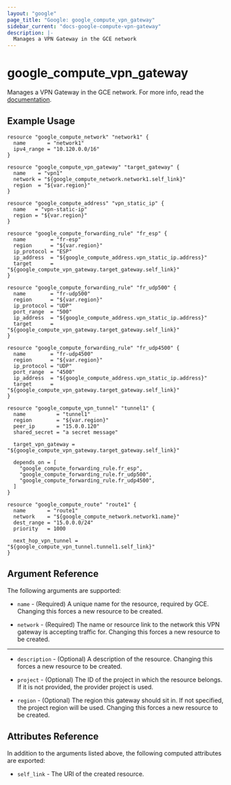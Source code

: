 ```yaml
---
layout: "google"
page_title: "Google: google_compute_vpn_gateway"
sidebar_current: "docs-google-compute-vpn-gateway"
description: |-
  Manages a VPN Gateway in the GCE network
---
```


# google\_compute\_vpn\_gateway

Manages a VPN Gateway in the GCE network. For more info, read the
[documentation](https://cloud.google.com/compute/docs/vpn).


## Example Usage

```hcl
resource "google_compute_network" "network1" {
  name       = "network1"
  ipv4_range = "10.120.0.0/16"
}

resource "google_compute_vpn_gateway" "target_gateway" {
  name    = "vpn1"
  network = "${google_compute_network.network1.self_link}"
  region  = "${var.region}"
}

resource "google_compute_address" "vpn_static_ip" {
  name   = "vpn-static-ip"
  region = "${var.region}"
}

resource "google_compute_forwarding_rule" "fr_esp" {
  name        = "fr-esp"
  region      = "${var.region}"
  ip_protocol = "ESP"
  ip_address  = "${google_compute_address.vpn_static_ip.address}"
  target      = "${google_compute_vpn_gateway.target_gateway.self_link}"
}

resource "google_compute_forwarding_rule" "fr_udp500" {
  name        = "fr-udp500"
  region      = "${var.region}"
  ip_protocol = "UDP"
  port_range  = "500"
  ip_address  = "${google_compute_address.vpn_static_ip.address}"
  target      = "${google_compute_vpn_gateway.target_gateway.self_link}"
}

resource "google_compute_forwarding_rule" "fr_udp4500" {
  name        = "fr-udp4500"
  region      = "${var.region}"
  ip_protocol = "UDP"
  port_range  = "4500"
  ip_address  = "${google_compute_address.vpn_static_ip.address}"
  target      = "${google_compute_vpn_gateway.target_gateway.self_link}"
}

resource "google_compute_vpn_tunnel" "tunnel1" {
  name          = "tunnel1"
  region        = "${var.region}"
  peer_ip       = "15.0.0.120"
  shared_secret = "a secret message"

  target_vpn_gateway = "${google_compute_vpn_gateway.target_gateway.self_link}"

  depends_on = [
    "google_compute_forwarding_rule.fr_esp",
    "google_compute_forwarding_rule.fr_udp500",
    "google_compute_forwarding_rule.fr_udp4500",
  ]
}

resource "google_compute_route" "route1" {
  name       = "route1"
  network    = "${google_compute_network.network1.name}"
  dest_range = "15.0.0.0/24"
  priority   = 1000

  next_hop_vpn_tunnel = "${google_compute_vpn_tunnel.tunnel1.self_link}"
}
```

## Argument Reference

The following arguments are supported:

* `name` - (Required) A unique name for the resource, required by GCE. Changing
    this forces a new resource to be created.

* `network` - (Required) The name or resource link to the network this VPN gateway
    is accepting traffic for. Changing this forces a new resource to be created.

- - -

* `description` - (Optional) A description of the resource.
    Changing this forces a new resource to be created.

* `project` - (Optional) The ID of the project in which the resource belongs. If it
    is not provided, the provider project is used.

* `region` - (Optional) The region this gateway should sit in. If not specified,
    the project region will be used. Changing this forces a new resource to be
    created.

## Attributes Reference

In addition to the arguments listed above, the following computed attributes are
exported:

* `self_link` - The URI of the created resource.
